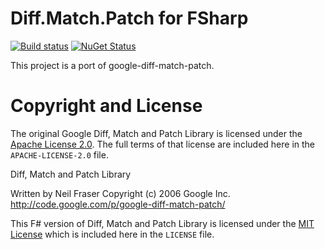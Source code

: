 # Diff.Match.Patch for FSharp

[![Build status](https://ci.appveyor.com/api/projects/status/c6rmo13khmbjqh5w/branch/master?svg=true)](https://ci.appveyor.com/project/pocketberserker/diff-match-patch/branch/master)
[![NuGet Status](http://img.shields.io/nuget/v/Diff.Match.Patch.svg?style=flat)](https://www.nuget.org/packages/Diff.Match.Patch/)

This project is a port of google-diff-match-patch.

# Copyright and License

The original Google Diff, Match and Patch Library is licensed under the [Apache License 2.0](http://www.apache.org/licenses/LICENSE-2.0).
The full terms of that license are included here in the `APACHE-LICENSE-2.0` file.

Diff, Match and Patch Library

  Written by Neil Fraser
  Copyright (c) 2006 Google Inc.
  <http://code.google.com/p/google-diff-match-patch/>

This F# version of Diff, Match and Patch Library is licensed under
the [MIT License](http://www.opensource.org/licenses/MIT) which is included here in the `LICENSE` file.

